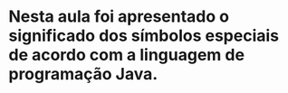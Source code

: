 # Nesta aula foi apresentado o significado dos símbolos especiais de acordo com a linguagem de programação Java.